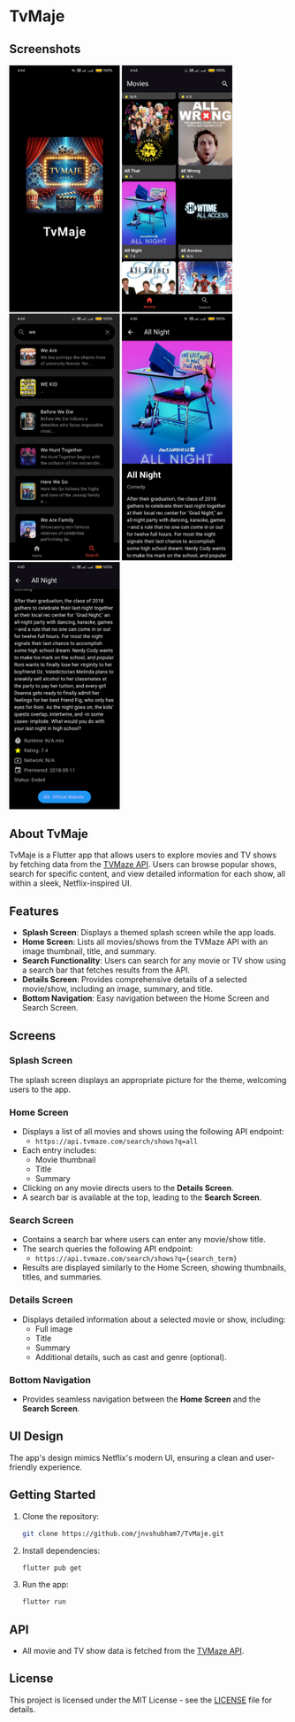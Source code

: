 

# TvMaje


## Screenshots
<p float="left">
  <img src="https://github.com/jnvshubham7/TvMaje/raw/main/screenshot/flutter_01.png" width="200" />
  <img src="https://github.com/jnvshubham7/TvMaje/raw/main/screenshot/flutter_02.png" width="200" />
  <img src="https://github.com/jnvshubham7/TvMaje/raw/main/screenshot/flutter_03.png" width="200" />
  <img src="https://github.com/jnvshubham7/TvMaje/raw/main/screenshot/flutter_04.png" width="200" />
  <img src="https://github.com/jnvshubham7/TvMaje/raw/main/screenshot/flutter_05.png" width="200" />
</p>

## About TvMaje

TvMaje is a Flutter app that allows users to explore movies and TV shows by fetching data from the [TVMaze API](https://www.tvmaze.com/). Users can browse popular shows, search for specific content, and view detailed information for each show, all within a sleek, Netflix-inspired UI.

## Features

- **Splash Screen**: Displays a themed splash screen while the app loads.
- **Home Screen**: Lists all movies/shows from the TVMaze API with an image thumbnail, title, and summary.
- **Search Functionality**: Users can search for any movie or TV show using a search bar that fetches results from the API.
- **Details Screen**: Provides comprehensive details of a selected movie/show, including an image, summary, and title.
- **Bottom Navigation**: Easy navigation between the Home Screen and Search Screen.

## Screens

### Splash Screen
The splash screen displays an appropriate picture for the theme, welcoming users to the app.

### Home Screen
- Displays a list of all movies and shows using the following API endpoint:
  - `https://api.tvmaze.com/search/shows?q=all`
- Each entry includes:
  - Movie thumbnail
  - Title
  - Summary
- Clicking on any movie directs users to the **Details Screen**.
- A search bar is available at the top, leading to the **Search Screen**.

### Search Screen
- Contains a search bar where users can enter any movie/show title.
- The search queries the following API endpoint:
  - `https://api.tvmaze.com/search/shows?q={search_term}`
- Results are displayed similarly to the Home Screen, showing thumbnails, titles, and summaries.

### Details Screen
- Displays detailed information about a selected movie or show, including:
  - Full image
  - Title
  - Summary
  - Additional details, such as cast and genre (optional).

### Bottom Navigation
- Provides seamless navigation between the **Home Screen** and the **Search Screen**.

## UI Design
The app's design mimics Netflix's modern UI, ensuring a clean and user-friendly experience.

## Getting Started

1. Clone the repository:
   ```bash
   git clone https://github.com/jnvshubham7/TvMaje.git
   ```
2. Install dependencies:
   ```bash
   flutter pub get
   ```
3. Run the app:
   ```bash
   flutter run
   ```

## API
- All movie and TV show data is fetched from the [TVMaze API](https://www.tvmaze.com/api).

## License

This project is licensed under the MIT License - see the [LICENSE](LICENSE) file for details.

